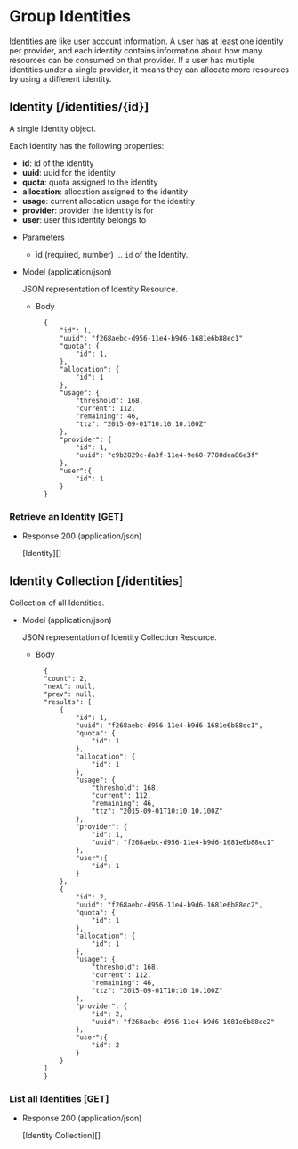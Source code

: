 # Group Identities
Identities are like user account information. A user has at least one identity per provider, and each identity
 contains information about how many resources can be consumed on that provider.  If a user has multiple identities
 under a single provider, it means they can allocate more resources by using a different identity.

## Identity [/identities/{id}]
A single Identity object.

Each Identity has the following properties:

- **id**: id of the identity
- **uuid**: uuid for the identity
- **quota**: quota assigned to the identity
- **allocation**: allocation assigned to the identity
- **usage**: current allocation usage for the identity
- **provider**: provider the identity is for
- **user**: user this identity belongs to

+ Parameters
    + id (required, number) ... `id` of the Identity.
    
+ Model (application/json)

    JSON representation of Identity Resource.

    + Body

            {
                "id": 1,
                "uuid": "f268aebc-d956-11e4-b9d6-1681e6b88ec1"
                "quota": {
                    "id": 1,
                },
                "allocation": {
                    "id": 1
                },
                "usage": {
                    "threshold": 168,
                    "current": 112,
                    "remaining": 46,
                    "ttz": "2015-09-01T10:10:10.100Z"
                },
                "provider": {
                    "id": 1,
                    "uuid": "c9b2829c-da3f-11e4-9e60-7780dea86e3f"
                },
                "user":{
                    "id": 1
                }
            }

### Retrieve an Identity [GET]

+ Response 200 (application/json)

    [Identity][]
    
## Identity Collection [/identities]
Collection of all Identities.

+ Model (application/json)

    JSON representation of Identity Collection Resource.

    + Body

            {
            "count": 2,
            "next": null,
            "prev": null,
            "results": [
                {
                    "id": 1,
                    "uuid": "f268aebc-d956-11e4-b9d6-1681e6b88ec1",
                    "quota": {
                        "id": 1
                    },
                    "allocation": {
                        "id": 1
                    },
                    "usage": {
                        "threshold": 168,
                        "current": 112,
                        "remaining": 46,
                        "ttz": "2015-09-01T10:10:10.100Z"
                    },
                    "provider": {
                        "id": 1,
                        "uuid": "f268aebc-d956-11e4-b9d6-1681e6b88ec1"
                    },
                    "user":{
                        "id": 1
                    }
                },
                {
                    "id": 2,
                    "uuid": "f268aebc-d956-11e4-b9d6-1681e6b88ec2",
                    "quota": {
                        "id": 1
                    },
                    "allocation": {
                        "id": 1
                    },
                    "usage": {
                        "threshold": 168,
                        "current": 112,
                        "remaining": 46,
                        "ttz": "2015-09-01T10:10:10.100Z"
                    },
                    "provider": {
                        "id": 2,
                        "uuid": "f268aebc-d956-11e4-b9d6-1681e6b88ec2"
                    },
                    "user":{
                        "id": 2
                    }
                }
            ]
            }
            
### List all Identities [GET]
+ Response 200 (application/json)

    [Identity Collection][]
